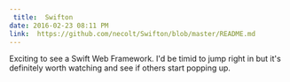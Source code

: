 ```yaml
---
 title:  Swifton
date: 2016-02-23 08:11 PM
link:  https://github.com/necolt/Swifton/blob/master/README.md
---
```


Exciting to see a Swift Web Framework. I'd be timid to jump right in but it's definitely worth watching and see if others start popping up.
